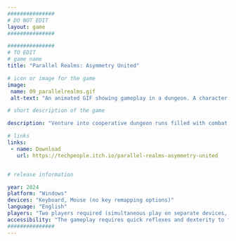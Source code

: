 ```yaml
---
###############
# DO NOT EDIT
layout: game
###############

###############
# TO EDIT
# game name
title: "Parallel Realms: Asymmetry United"

# icon or image for the game
image:
 name: 09_parallelrealms.gif
 alt-text: "An animated GIF showing gameplay in a dungeon. A character fights enemies with an axe while exploring, then reaches the final room with an altar, where they must select the correct symbol based on their partner’s guidance."

# short description of the game

description: "Venture into cooperative dungeon runs filled with combat, loot, and puzzles. Each player has a unique perspective, making communication mandatory to progressing together."

# links
links:
 - name: Download
   url: https://techpeople.itch.io/parallel-realms-asymmetry-united


# release information

year: 2024
platform: "Windows"
devices: "Keyboard, Mouse (no key remapping options)"
language: "English"
players: "Two players required (simultaneous play on separate devices, no online mode)"
accessibility: "The gameplay requires quick reflexes and dexterity to fight enemies, avoid traps, and navigate dungeons. The game does not include accessibility options."
###############
---
```


